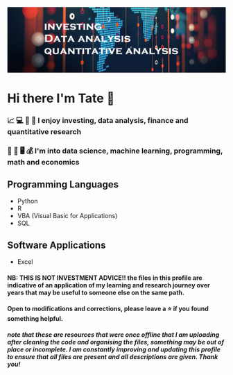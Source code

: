 <img src = "profile.png">

# Hi there I'm Tate 👋

### 📈 💻 🔣 💸 I enjoy investing, data analysis, finance and quantitative research
### 🤖 💱 🖥️ 💰 I'm into data science, machine learning, programming, math and economics

## Programming Languages
- Python
- R
- VBA (Visual Basic for Applications)
- SQL

## Software Applications
- Excel

#### NB: THIS IS NOT INVESTMENT ADVICE!! the files in this profile are indicative of an application of my learning and research journey over years that may be useful to someone else on the same path.
#### Open to modifications and corrections, please leave a ⭐ if you found something helpful. 
#### _note that these are resources that were once offline that I am uploading after cleaning the code and organising the files, something may be out of place or incomplete. I am constantly improving and updating this profile to ensure that all files are present and all descriptions are given. Thank you!_
